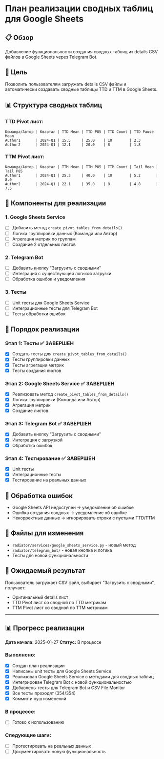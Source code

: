 # План реализации сводных таблиц для Google Sheets

## 📋 Обзор
Добавление функциональности создания сводных таблиц из details CSV файлов в Google Sheets через Telegram Bot.

## 🎯 Цель
Позволить пользователям загружать details CSV файлы и автоматически создавать сводные таблицы TTD и TTM в Google Sheets.

## 📊 Структура сводных таблиц

### TTD Pivot лист:
```
Команда/Автор | Квартал | TTD Mean | TTD P85 | TTD Count | TTD Pause Mean
Author1       | 2024-Q1 | 15.5     | 25.0    | 10        | 2.3
Author2       | 2024-Q1 | 12.1     | 20.0    | 8         | 1.8
```

### TTM Pivot лист:
```
Команда/Автор | Квартал | TTM Mean | TTM P85 | TTM Count | Tail Mean | Tail P85
Author1       | 2024-Q1 | 25.3     | 40.0    | 10        | 5.2       | 8.0
Author2       | 2024-Q1 | 22.1     | 35.0    | 8         | 4.8       | 7.5
```

## 🔧 Компоненты для реализации

### 1. Google Sheets Service
- [ ] Добавить метод `create_pivot_tables_from_details()`
- [ ] Логика группировки данных (Команда или Автор)
- [ ] Агрегация метрик по группам
- [ ] Создание 2 отдельных листов

### 2. Telegram Bot
- [ ] Добавить кнопку "Загрузить с сводными"
- [ ] Интеграция с существующей логикой загрузки
- [ ] Обработка ошибок и уведомления

### 3. Тесты
- [ ] Unit тесты для Google Sheets Service
- [ ] Интеграционные тесты для Telegram Bot
- [ ] Тесты обработки ошибок

## 📝 Порядок реализации

### Этап 1: Тесты ✅ ЗАВЕРШЕН
- [x] Создать тесты для `create_pivot_tables_from_details()`
- [x] Тесты группировки данных
- [x] Тесты агрегации метрик
- [x] Тесты создания листов

### Этап 2: Google Sheets Service ✅ ЗАВЕРШЕН
- [x] Реализовать метод `create_pivot_tables_from_details()`
- [x] Логика группировки (Команда или Автор)
- [x] Агрегация метрик
- [x] Создание листов

### Этап 3: Telegram Bot ✅ ЗАВЕРШЕН
- [x] Добавить кнопку "Загрузить с сводными"
- [x] Интеграция с загрузкой
- [x] Обработка ошибок

### Этап 4: Тестирование ✅ ЗАВЕРШЕН
- [x] Unit тесты
- [x] Интеграционные тесты
- [x] Тестирование на реальных данных

## 🚨 Обработка ошибок
- Google Sheets API недоступен → уведомление об ошибке
- Ошибка создания сводных → уведомление об ошибке
- Некорректные данные → игнорировать строки с пустыми TTD/TTM

## 📁 Файлы для изменения
- `radiator/services/google_sheets_service.py` - новый метод
- `radiator/telegram_bot/` - новая кнопка и логика
- Тесты для новой функциональности

## 🎯 Ожидаемый результат
Пользователь загружает CSV файл, выбирает "Загрузить с сводными", получает:
- Оригинальный details лист
- TTD Pivot лист со сводной по TTD метрикам
- TTM Pivot лист со сводной по TTM метрикам

---

## 📊 Прогресс реализации

**Дата начала:** 2025-01-27
**Статус:** В процессе

### Выполнено:
- [x] Создан план реализации
- [x] Написаны unit тесты для Google Sheets Service
- [x] Реализован Google Sheets Service с методами для сводных таблиц
- [x] Интегрирован Telegram Bot с новой функциональностью
- [x] Добавлены тесты для Telegram Bot и CSV File Monitor
- [x] Все тесты проходят (354/354)
- [x] Коммит и пуш изменений

### В процессе:
- [ ] Готово к использованию

### Следующие шаги:
- [ ] Протестировать на реальных данных
- [ ] Документировать новую функциональность
